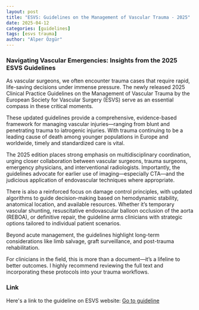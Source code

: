 ```yaml
---
layout: post
title: "ESVS: Guidelines on the Management of Vascular Trauma - 2025"
date: 2025-04-12
categories: [guidelines]
tags: [esvs trauma]
author: "Alper Özgür"
---
```


### Navigating Vascular Emergencies: Insights from the 2025 ESVS Guidelines

As vascular surgeons, we often encounter trauma cases that require rapid, life-saving decisions under immense pressure. The newly released 2025 Clinical Practice Guidelines on the Management of Vascular Trauma by the European Society for Vascular Surgery (ESVS) serve as an essential compass in these critical moments.

These updated guidelines provide a comprehensive, evidence-based framework for managing vascular injuries—ranging from blunt and penetrating trauma to iatrogenic injuries. With trauma continuing to be a leading cause of death among younger populations in Europe and worldwide, timely and standardized care is vital.

The 2025 edition places strong emphasis on multidisciplinary coordination, urging closer collaboration between vascular surgeons, trauma surgeons, emergency physicians, and interventional radiologists. Importantly, the guidelines advocate for earlier use of imaging—especially CTA—and the judicious application of endovascular techniques where appropriate.

There is also a reinforced focus on damage control principles, with updated algorithms to guide decision-making based on hemodynamic stability, anatomical location, and available resources. Whether it’s temporary vascular shunting, resuscitative endovascular balloon occlusion of the aorta (REBOA), or definitive repair, the guideline arms clinicians with strategic options tailored to individual patient scenarios.

Beyond acute management, the guidelines highlight long-term considerations like limb salvage, graft surveillance, and post-trauma rehabilitation.

For clinicians in the field, this is more than a document—it’s a lifeline to better outcomes. I highly recommend reviewing the full text and incorporating these protocols into your trauma workflows.

### Link
Here's a link to the guideline on ESVS website: [Go to guideline](https://www.ejves.com/article/S1078-5884(24)01374-1/fulltext)